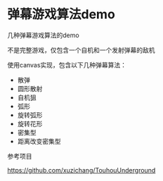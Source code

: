 # 弹幕游戏算法demo

几种弹幕游戏算法的demo

不是完整游戏，仅包含一个自机和一个发射弹幕的敌机

使用canvas实现，包含以下几种弹幕算法：

- 散弹
- 圆形散射
- 自机狙
- 弧形
- 旋转弧形
- 旋转花形
- 密集型
- 距离改变密集型

参考项目

https://github.com/xuzichang/TouhouUnderground